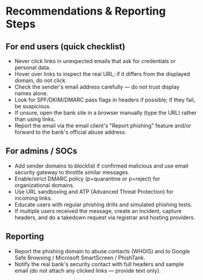 # Recommendations & Reporting Steps

## For end users (quick checklist)
- Never click links in unexpected emails that ask for credentials or personal data.
- Hover over links to inspect the real URL; if it differs from the displayed domain, do not click.
- Check the sender's email address carefully — do not trust display names alone.
- Look for SPF/DKIM/DMARC pass flags in headers if possible; if they fail, be suspicious.
- If unsure, open the bank site in a browser manually (type the URL) rather than using links.
- Report the email via the email client's "Report phishing" feature and/or forward to the bank's official abuse address.

## For admins / SOCs
- Add sender domains to blocklist if confirmed malicious and use email security gateway to throttle similar messages.
- Enable/strict DMARC policy (p=quarantine or p=reject) for organizational domains.
- Use URL sandboxing and ATP (Advanced Threat Protection) for incoming links.
- Educate users with regular phishing drills and simulated phishing tests.
- If multiple users received the message, create an incident, capture headers, and do a takedown request via registrar and hosting providers.

## Reporting
- Report the phishing domain to abuse contacts (WHOIS) and to Google Safe Browsing / Microsoft SmartScreen / PhishTank.
- Notify the real bank's security contact with full headers and sample email (do not attach any clicked links — provide text only).
